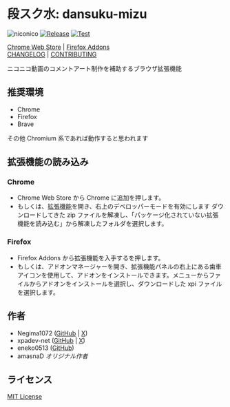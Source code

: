 ﻿# 段スク水: dansuku-mizu

![niconico](<https://img.shields.io/badge/niconico-(%E5%B8%B0%E3%81%A3%E3%81%A6%E3%81%8D%E3%81%9F)-auto?logo=niconico&logoColor=%23e6e6e6&color=%23252525>)
[![Release](https://github.com/eneko0513/NicoNicoDansaScriptCustom/actions/workflows/release.yml/badge.svg)](https://github.com/eneko0513/NicoNicoDansaScriptCustom/actions/workflows/release.yml)
[![Test](https://github.com/eneko0513/NicoNicoDansaScriptCustom/actions/workflows/test.yml/badge.svg)](https://github.com/eneko0513/NicoNicoDansaScriptCustom/actions/workflows/test.yml)

[Chrome Web Store](https://chromewebstore.google.com/detail/cjmnakgpnakmaemloaoaidbohgcldpcc) | [Firefox Addons](https://addons.mozilla.org/ja/firefox/addon/dansukumizu/)
<br />
[CHANGELOG](CHANGELOG.md) | [CONTRIBUTING](CONTRIBUTING.md)

ニコニコ動画のコメントアート制作を補助するブラウザ拡張機能

## 推奨環境

- Chrome
- Firefox
- Brave

その他 Chromium 系であれば動作すると思われます

## 拡張機能の読み込み

### Chrome

- Chrome Web Store から Chrome に追加を押します。
- もしくは、[拡張機能](chrome://extensions/)を開き、右上のデベロッパーモードを有効にします
  ダウンロードしてきた zip ファイルを解凍し、「パッケージ化されていない拡張機能を読み込む」から解凍したフォルダを選択します。

### Firefox

- Firefox Addons から拡張機能を入手するを押します。
- もしくは、アドオンマネージャーを開き、拡張機能パネルの右上にある歯車アイコンを使用して、アドオンをインストールできます。メニューからファイルからアドオンをインストールを選択し、ダウンロードした xpi ファイルを選択します。

## 作者

- Negima1072 ([GitHub](https://github.com/Negima1072) | [X](https://x.com/Negima1072))
- xpadev-net ([GitHub](https://github.com/xpadev-net) | [X](https://x.com/xpadev))
- eneko0513 ([GitHub](https://github.com/eneko0513))
- amasnaD _オリジナル作者_

## ライセンス

[MIT License](LICENSE)
